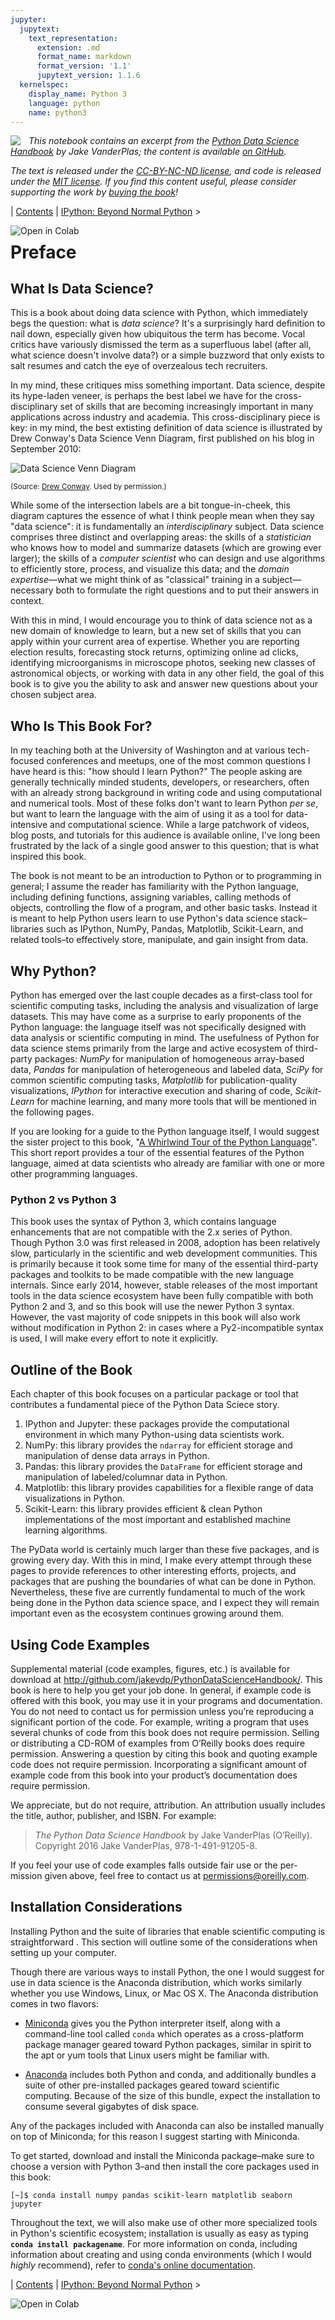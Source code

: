```yaml
---
jupyter:
  jupytext:
    text_representation:
      extension: .md
      format_name: markdown
      format_version: '1.1'
      jupytext_version: 1.1.6
  kernelspec:
    display_name: Python 3
    language: python
    name: python3
---
```


<!--BOOK_INFORMATION-->
<img align="left" style="padding-right:10px;" src="figures/PDSH-cover-small.png">

*This notebook contains an excerpt from the [Python Data Science Handbook](http://shop.oreilly.com/product/0636920034919.do) by Jake VanderPlas; the content is available [on GitHub](https://github.com/jakevdp/PythonDataScienceHandbook).*

*The text is released under the [CC-BY-NC-ND license](https://creativecommons.org/licenses/by-nc-nd/3.0/us/legalcode), and code is released under the [MIT license](https://opensource.org/licenses/MIT). If you find this content useful, please consider supporting the work by [buying the book](http://shop.oreilly.com/product/0636920034919.do)!*


<!--NAVIGATION-->
| [Contents](Index.md) | [IPython: Beyond Normal Python](01.00-IPython-Beyond-Normal-Python.md) >

<a href="https://colab.research.google.com/github/jakevdp/PythonDataScienceHandbook/blob/master/notebooks/00.00-Preface.md"><img align="left" src="https://colab.research.google.com/assets/colab-badge.svg" alt="Open in Colab" title="Open and Execute in Google Colaboratory"></a>



# Preface


## What Is Data Science?

This is a book about doing data science with Python, which immediately begs the question: what is *data science*?
It's a surprisingly hard definition to nail down, especially given how ubiquitous the term has become.
Vocal critics have variously dismissed the term as a superfluous label (after all, what science doesn't involve data?) or a simple buzzword that only exists to salt resumes and catch the eye of overzealous tech recruiters.

In my mind, these critiques miss something important.
Data science, despite its hype-laden veneer, is perhaps the best label we have for the cross-disciplinary set of skills that are becoming increasingly important in many applications across industry and academia.
This cross-disciplinary piece is key: in my mind, the best extisting definition of data science is illustrated by Drew Conway's Data Science Venn Diagram, first published on his blog in September 2010:


![Data Science Venn Diagram](figures/Data_Science_VD.png)

<small>(Source: [Drew Conway](http://drewconway.com/zia/2013/3/26/the-data-science-venn-diagram). Used by permission.)</small>


While some of the intersection labels are a bit tongue-in-cheek, this diagram captures the essence of what I think people mean when they say "data science": it is fundamentally an *interdisciplinary* subject.
Data science comprises three distinct and overlapping areas: the skills of a *statistician* who knows how to model and summarize datasets (which are growing ever larger); the skills of a *computer scientist* who can design and use algorithms to efficiently store, process, and visualize this data; and the *domain expertise*—what we might think of as "classical" training in a subject—necessary both to formulate the right questions and to put their answers in context.

With this in mind, I would encourage you to think of data science not as a new domain of knowledge to learn, but a new set of skills that you can apply within your current area of expertise.
Whether you are reporting election results, forecasting stock returns, optimizing online ad clicks, identifying microorganisms in microscope photos, seeking new classes of astronomical objects, or working with data in any other field, the goal of this book is to give you the ability to ask and answer new questions about your chosen subject area.


## Who Is This Book For?

In my teaching both at the University of Washington and at various tech-focused conferences and meetups, one of the most common questions I have heard is this: "how should I learn Python?"
The people asking are generally technically minded students, developers, or researchers, often with an already strong background in writing code and using computational and numerical tools.
Most of these folks don't want to learn Python *per se*, but want to learn the language with the aim of using it as a tool for data-intensive and computational science.
While a large patchwork of videos, blog posts, and tutorials for this audience is available online, I've long been frustrated by the lack of a single good answer to this question; that is what inspired this book.

The book is not meant to be an introduction to Python or to programming in general; I assume the reader has familiarity with the Python language, including defining functions, assigning variables, calling methods of objects, controlling the flow of a program, and other basic tasks.
Instead it is meant to help Python users learn to use Python's data science stack–libraries such as IPython, NumPy, Pandas, Matplotlib, Scikit-Learn, and related tools–to effectively store, manipulate, and gain insight from data.


## Why Python?

Python has emerged over the last couple decades as a first-class tool for scientific computing tasks, including the analysis and visualization of large datasets.
This may have come as a surprise to early proponents of the Python language: the language itself was not specifically designed with data analysis or scientific computing in mind.
The usefulness of Python for data science stems primarily from the large and active ecosystem of third-party packages: *NumPy* for manipulation of homogeneous array-based data, *Pandas* for manipulation of heterogeneous and labeled data, *SciPy* for common scientific computing tasks, *Matplotlib* for publication-quality visualizations, *IPython* for interactive execution and sharing of code, *Scikit-Learn* for machine learning, and many more tools that will be mentioned in the following pages.

If you are looking for a guide to the Python language itself, I would suggest the sister project to this book, "[A Whirlwind Tour of the Python Language](https://github.com/jakevdp/WhirlwindTourOfPython)".
This short report provides a tour of the essential features of the Python language, aimed at data scientists who already are familiar with one or more other programming languages.


### Python 2 vs Python 3

This book uses the syntax of Python 3, which contains language enhancements that are not compatible with the 2.x series of Python.
Though Python 3.0 was first released in 2008, adoption has been relatively slow, particularly in the scientific and web development communities.
This is primarily because it took some time for many of the essential third-party packages and toolkits to be made compatible with the new language internals.
Since early 2014, however, stable releases of the most important tools in the data science ecosystem have been fully compatible with both Python 2 and 3, and so this book will use the newer Python 3 syntax.
However, the vast majority of code snippets in this book will also work without modification in Python 2: in cases where a Py2-incompatible syntax is used, I will make every effort to note it explicitly.


## Outline of the Book

Each chapter of this book focuses on a particular package or tool that contributes a fundamental piece of the Python Data Sciece story.

1. IPython and Jupyter: these packages provide the computational environment in which many Python-using data scientists work.
2. NumPy: this library provides the ``ndarray`` for efficient storage and manipulation of dense data arrays in Python.
3. Pandas: this library provides the ``DataFrame`` for efficient storage and manipulation of labeled/columnar data in Python.
4. Matplotlib: this library provides capabilities for a flexible range of data visualizations in Python.
5. Scikit-Learn: this library provides efficient & clean Python implementations of the most important and established machine learning algorithms.

The PyData world is certainly much larger than these five packages, and is growing every day.
With this in mind, I make every attempt through these pages to provide references to other interesting efforts, projects, and packages that are pushing the boundaries of what can be done in Python.
Nevertheless, these five are currently fundamental to much of the work being done in the Python data science space, and I expect they will remain important even as the ecosystem continues growing around them.


## Using Code Examples

Supplemental material (code examples, figures, etc.) is available for download at http://github.com/jakevdp/PythonDataScienceHandbook/. This book is here to help you get your job done. In general, if example code is offered with this book, you may use it in your programs and documentation. You do not need to contact us for permission unless you’re reproducing a significant portion of the code. For example, writing a program that uses several chunks of code from this book does not require permission. Selling or distributing a CD-ROM of examples from O’Reilly books does require permission. Answering a question by citing this book and quoting example code does not require permission. Incorporating a significant amount of example code from this book into your product’s documentation does require permission.

We appreciate, but do not require, attribution. An attribution usually includes the title, author, publisher, and ISBN. For example:

> *The Python Data Science Handbook* by Jake VanderPlas (O’Reilly). Copyright 2016 Jake VanderPlas, 978-1-491-91205-8.

If you feel your use of code examples falls outside fair use or the per‐ mission given above, feel free to contact us at permissions@oreilly.com.

<!-- #region -->
## Installation Considerations

Installing Python and the suite of libraries that enable scientific computing is straightforward . This section will outline some of the considerations when setting up your computer.

Though there are various ways to install Python, the one I would suggest for use in data science is the Anaconda distribution, which works similarly whether you use Windows, Linux, or Mac OS X.
The Anaconda distribution comes in two flavors:

- [Miniconda](http://conda.pydata.org/miniconda.html) gives you the Python interpreter itself, along with a command-line tool called ``conda`` which operates as a cross-platform package manager geared toward Python packages, similar in spirit to the apt or yum tools that Linux users might be familiar with.

- [Anaconda](https://www.continuum.io/downloads) includes both Python and conda, and additionally bundles a suite of other pre-installed packages geared toward scientific computing. Because of the size of this bundle, expect the installation to consume several gigabytes of disk space.

Any of the packages included with Anaconda can also be installed manually on top of Miniconda; for this reason I suggest starting with Miniconda.

To get started, download and install the Miniconda package–make sure to choose a version with Python 3–and then install the core packages used in this book:

```
[~]$ conda install numpy pandas scikit-learn matplotlib seaborn jupyter
```

Throughout the text, we will also make use of other more specialized tools in Python's scientific ecosystem; installation is usually as easy as typing **``conda install packagename``**.
For more information on conda, including information about creating and using conda environments (which I would *highly* recommend), refer to [conda's online documentation](http://conda.pydata.org/docs/).
<!-- #endregion -->

<!--NAVIGATION-->
| [Contents](Index.md) | [IPython: Beyond Normal Python](01.00-IPython-Beyond-Normal-Python.md) >

<a href="https://colab.research.google.com/github/jakevdp/PythonDataScienceHandbook/blob/master/notebooks/00.00-Preface.md"><img align="left" src="https://colab.research.google.com/assets/colab-badge.svg" alt="Open in Colab" title="Open and Execute in Google Colaboratory"></a>

